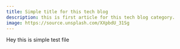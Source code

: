 ```yaml
---
title: Simple title for this tech blog
description: this is first article for this tech blog category.
image: https://source.unsplash.com/XXpbdU_31Sg
---
```


Hey this is simple test file